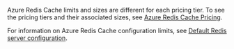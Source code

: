 ﻿Azure Redis Cache limits and sizes are different for each pricing tier. To see the pricing tiers and their associated sizes, see [Azure Redis Cache Pricing](http://azure.microsoft.com/pricing/details/cache/).

For information on Azure Redis Cache configuration limits, see [Default Redis server configuration](redis-cache/cache-configure.md#default-redis-server-configuration).
